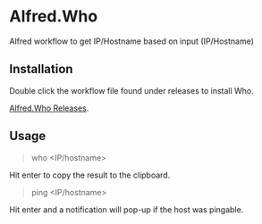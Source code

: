 # Alfred.Who
Alfred workflow to get IP/Hostname based on input (IP/Hostname)

## Installation

Double click the workflow file found under releases to install Who.

[Alfred.Who Releases](https://github.com/Rand-o/Alfred.Who/releases).

## Usage

> who <IP/hostname>

Hit enter to copy the result to the clipboard.

> ping <IP/hostname>

Hit enter and a notification will pop-up if the host was pingable.
